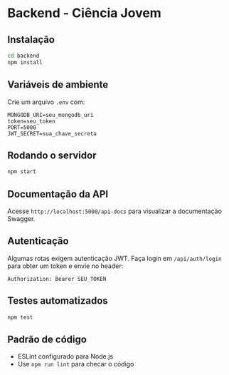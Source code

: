 # Backend - Ciência Jovem

## Instalação

```bash
cd backend
npm install
```

## Variáveis de ambiente

Crie um arquivo `.env` com:

```
MONGODB_URI=seu_mongodb_uri
token=seu_token
PORT=5000
JWT_SECRET=sua_chave_secreta
```

## Rodando o servidor

```bash
npm start
```

## Documentação da API

Acesse `http://localhost:5000/api-docs` para visualizar a documentação Swagger.

## Autenticação

Algumas rotas exigem autenticação JWT. Faça login em `/api/auth/login` para obter um token e envie no header:

```
Authorization: Bearer SEU_TOKEN
```

## Testes automatizados

```bash
npm test
```

## Padrão de código

- ESLint configurado para Node.js
- Use `npm run lint` para checar o código
